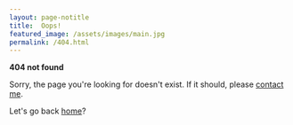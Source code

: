```yaml
---
layout: page-notitle
title:  Oops!
featured_image: /assets/images/main.jpg
permalink: /404.html
---
```

**404 not found**

Sorry, the page you're looking for doesn't exist. If it should, please [contact me](https://lawrenceypil.com/contact/).

Let's go back [home](https://lawrenceypil.com/)?